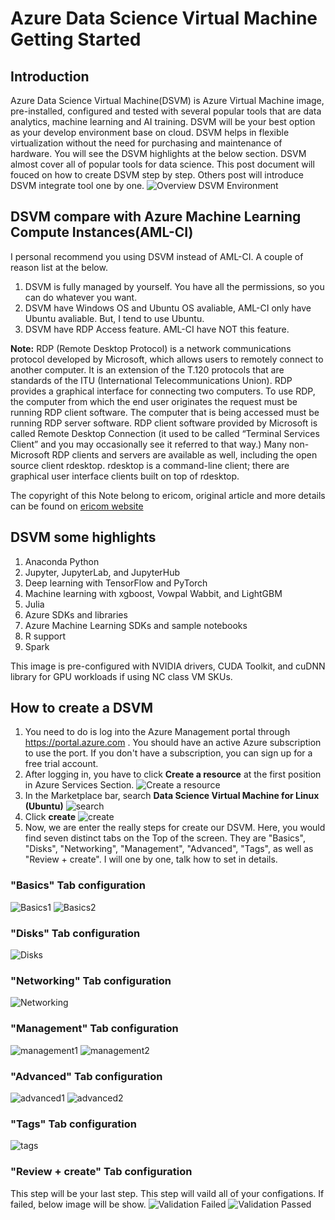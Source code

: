 # Azure Data Science Virtual Machine Getting Started

## Introduction
Azure Data Science Virtual Machine(DSVM) is Azure Virtual Machine image, pre-installed, configured and tested with several popular tools that are data analytics, machine learning and AI training. DSVM will be your best option as your develop environment base on cloud. DSVM helps in flexible virtualization without the need for purchasing and maintenance of hardware. You will see the DSVM highlights at the below section. DSVM almost cover all of popular tools for data science. This post document will fouced on how to create DSVM step by step. Others post will introduce DSVM integrate tool one by one.
![Overview DSVM Environment](https://azurecomcdn.azureedge.net/cvt-0b40b1bff318268e721d52838dc296062380fe208d10d95a79603c3d7b06e390/images/page/services/virtual-machines/data-science-virtual-machines/data-science-diagram.jpg)

## DSVM compare with Azure Machine Learning Compute Instances(AML-CI)
I personal recommend you using DSVM instead of AML-CI.
A couple of reason list at the below.
1. DSVM is fully managed by yourself. You have all the permissions, so you can do whatever you want.
2. DSVM have Windows OS and Ubuntu OS avaliable, AML-CI only have Ubuntu avaliable. But, I tend to use Ubuntu.
3. DSVM have RDP Access feature. AML-CI have NOT this feature.

**Note:**
RDP (Remote Desktop Protocol) is a network communications protocol developed by Microsoft, which allows users to remotely connect to another computer. It is an extension of the T.120 protocols that are standards of the ITU (International Telecommunications Union). RDP provides a graphical interface for connecting two computers. To use RDP, the computer from which the end user originates the request must be running RDP client software. The computer that is being accessed must be running RDP server software.
RDP client software provided by Microsoft is called Remote Desktop Connection (it used to be called “Terminal Services Client” and you may occasionally see it referred to that way.) Many non-Microsoft RDP clients and servers are available as well, including the open source client rdesktop. rdesktop is a command-line client; there are graphical user interface clients built on top of rdesktop.

The copyright of this Note belong to ericom, original article and more details can be found on [ericom website](https://www.ericom.com/whatis/rdp/)

## DSVM some highlights
1. Anaconda Python
2. Jupyter, JupyterLab, and JupyterHub
3. Deep learning with TensorFlow and PyTorch
4. Machine learning with xgboost, Vowpal Wabbit, and LightGBM
5. Julia
6. Azure SDKs and libraries
7. Azure Machine Learning SDKs and sample notebooks
8. R support
9. Spark

This image is pre-configured with NVIDIA drivers, CUDA Toolkit, and cuDNN library for GPU workloads if using NC class VM SKUs.

## How to create a DSVM
1. You need to do is log into the Azure Management portal through https://portal.azure.com . You should have an active Azure subscription to use the port. If you don't have a subscription, you can sign up for a free trial account.
2. After logging in, you have to click **Create a resource** at the first position in Azure Services Section.
![Create a resource](https://res.cloudinary.com/dkvj6mo4c/image/upload/v1599791501/DSVM/step1_fnow1a.png)
3. In the Marketplace bar, search **Data Science Virtual Machine for Linux (Ubuntu)**
![search](https://res.cloudinary.com/dkvj6mo4c/image/upload/v1599791843/DSVM/step2_jcaj5l.png)
4. Click **create**
![create](https://res.cloudinary.com/dkvj6mo4c/image/upload/v1599792009/DSVM/step3_jgt3yj.png)
5. Now, we are enter the really steps for create our DSVM. Here, you would find seven distinct tabs on the Top of the screen. They are "Basics", "Disks", "Networking", "Management", "Advanced", "Tags", as well as "Review + create". I will one by one, talk how to set in details.

### "Basics" Tab configuration
![Basics1](https://res.cloudinary.com/dkvj6mo4c/image/upload/v1599793176/DSVM/basics1_jkurkn.png)
![Basics2](https://res.cloudinary.com/dkvj6mo4c/image/upload/v1599793176/DSVM/basics2_ejbakz.png)
### "Disks" Tab configuration
![Disks](https://res.cloudinary.com/dkvj6mo4c/image/upload/v1599793541/DSVM/disks_c6shkk.png)

### "Networking" Tab configuration
![Networking](https://res.cloudinary.com/dkvj6mo4c/image/upload/v1599793690/DSVM/networking_ov8781.png)
### "Management" Tab configuration
![management1](https://res.cloudinary.com/dkvj6mo4c/image/upload/v1599793906/DSVM/management1_m5bysi.png)
![management2](https://res.cloudinary.com/dkvj6mo4c/image/upload/v1599793906/DSVM/management2_qeq9n2.png)
### "Advanced" Tab configuration
![advanced1](https://res.cloudinary.com/dkvj6mo4c/image/upload/v1599794121/DSVM/advanced1_dqxgph.png)
![advanced2](https://res.cloudinary.com/dkvj6mo4c/image/upload/v1599794121/DSVM/advanced2_ajxdsy.png)

### "Tags" Tab configuration
![tags](https://res.cloudinary.com/dkvj6mo4c/image/upload/v1599794279/DSVM/tags_aipkzh.png)
### "Review + create" Tab configuration
This step will be your last step. This step will vaild all of your configations. If failed, below image will be show.
![Validation Failed](https://res.cloudinary.com/dkvj6mo4c/image/upload/v1599794725/DSVM/validationFailed_gqbe3k.png)
![Validation Passed](https://res.cloudinary.com/dkvj6mo4c/image/upload/v1599794999/DSVM/validationPassed_s91clt.png)


